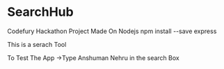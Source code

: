 # SearchHub
Codefury Hackathon Project Made On Nodejs
npm install --save express
<p>This is a serach Tool</p>
To Test The App 
->Type Anshuman Nehru in the search Box

